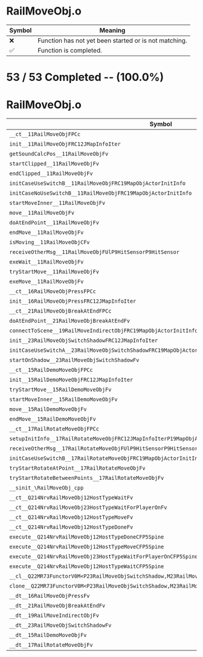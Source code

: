# RailMoveObj.o
| Symbol | Meaning 
| ------------- | ------------- 
| :x: | Function has not yet been started or is not matching. 
| :white_check_mark: | Function is completed. 


# 53 / 53 Completed -- (100.0%)
# RailMoveObj.o
| Symbol | Decompiled? |
| ------------- | ------------- |
| `__ct__11RailMoveObjFPCc` | :white_check_mark: |
| `init__11RailMoveObjFRC12JMapInfoIter` | :white_check_mark: |
| `getSoundCalcPos__11RailMoveObjFv` | :white_check_mark: |
| `startClipped__11RailMoveObjFv` | :white_check_mark: |
| `endClipped__11RailMoveObjFv` | :white_check_mark: |
| `initCaseUseSwitchB__11RailMoveObjFRC19MapObjActorInitInfo` | :white_check_mark: |
| `initCaseNoUseSwitchB__11RailMoveObjFRC19MapObjActorInitInfo` | :white_check_mark: |
| `startMoveInner__11RailMoveObjFv` | :white_check_mark: |
| `move__11RailMoveObjFv` | :white_check_mark: |
| `doAtEndPoint__11RailMoveObjFv` | :white_check_mark: |
| `endMove__11RailMoveObjFv` | :white_check_mark: |
| `isMoving__11RailMoveObjCFv` | :white_check_mark: |
| `receiveOtherMsg__11RailMoveObjFUlP9HitSensorP9HitSensor` | :white_check_mark: |
| `exeWait__11RailMoveObjFv` | :white_check_mark: |
| `tryStartMove__11RailMoveObjFv` | :white_check_mark: |
| `exeMove__11RailMoveObjFv` | :white_check_mark: |
| `__ct__16RailMoveObjPressFPCc` | :white_check_mark: |
| `init__16RailMoveObjPressFRC12JMapInfoIter` | :white_check_mark: |
| `__ct__21RailMoveObjBreakAtEndFPCc` | :white_check_mark: |
| `doAtEndPoint__21RailMoveObjBreakAtEndFv` | :white_check_mark: |
| `connectToScene__19RailMoveIndirectObjFRC19MapObjActorInitInfo` | :white_check_mark: |
| `init__23RailMoveObjSwitchShadowFRC12JMapInfoIter` | :white_check_mark: |
| `initCaseUseSwitchA__23RailMoveObjSwitchShadowFRC19MapObjActorInitInfo` | :white_check_mark: |
| `startOnShadow__23RailMoveObjSwitchShadowFv` | :white_check_mark: |
| `__ct__15RailDemoMoveObjFPCc` | :white_check_mark: |
| `init__15RailDemoMoveObjFRC12JMapInfoIter` | :white_check_mark: |
| `tryStartMove__15RailDemoMoveObjFv` | :white_check_mark: |
| `startMoveInner__15RailDemoMoveObjFv` | :white_check_mark: |
| `move__15RailDemoMoveObjFv` | :white_check_mark: |
| `endMove__15RailDemoMoveObjFv` | :white_check_mark: |
| `__ct__17RailRotateMoveObjFPCc` | :white_check_mark: |
| `setupInitInfo__17RailRotateMoveObjFRC12JMapInfoIterP19MapObjActorInitInfo` | :white_check_mark: |
| `receiveOtherMsg__17RailRotateMoveObjFUlP9HitSensorP9HitSensor` | :white_check_mark: |
| `initCaseUseSwitchB__17RailRotateMoveObjFRC19MapObjActorInitInfo` | :white_check_mark: |
| `tryStartRotateAtPoint__17RailRotateMoveObjFv` | :white_check_mark: |
| `tryStartRotateBetweenPoints__17RailRotateMoveObjFv` | :white_check_mark: |
| `__sinit_\RailMoveObj_cpp` | :white_check_mark: |
| `__ct__Q214NrvRailMoveObj12HostTypeWaitFv` | :white_check_mark: |
| `__ct__Q214NrvRailMoveObj23HostTypeWaitForPlayerOnFv` | :white_check_mark: |
| `__ct__Q214NrvRailMoveObj12HostTypeMoveFv` | :white_check_mark: |
| `__ct__Q214NrvRailMoveObj12HostTypeDoneFv` | :white_check_mark: |
| `execute__Q214NrvRailMoveObj12HostTypeDoneCFP5Spine` | :white_check_mark: |
| `execute__Q214NrvRailMoveObj12HostTypeMoveCFP5Spine` | :white_check_mark: |
| `execute__Q214NrvRailMoveObj23HostTypeWaitForPlayerOnCFP5Spine` | :white_check_mark: |
| `execute__Q214NrvRailMoveObj12HostTypeWaitCFP5Spine` | :white_check_mark: |
| `__cl__Q22MR73FunctorV0M<P23RailMoveObjSwitchShadow,M23RailMoveObjSwitchShadowFPCvPv_v>CFv` | :white_check_mark: |
| `clone__Q22MR73FunctorV0M<P23RailMoveObjSwitchShadow,M23RailMoveObjSwitchShadowFPCvPv_v>CFP7JKRHeap` | :white_check_mark: |
| `__dt__16RailMoveObjPressFv` | :white_check_mark: |
| `__dt__21RailMoveObjBreakAtEndFv` | :white_check_mark: |
| `__dt__19RailMoveIndirectObjFv` | :white_check_mark: |
| `__dt__23RailMoveObjSwitchShadowFv` | :white_check_mark: |
| `__dt__15RailDemoMoveObjFv` | :white_check_mark: |
| `__dt__17RailRotateMoveObjFv` | :white_check_mark: |
